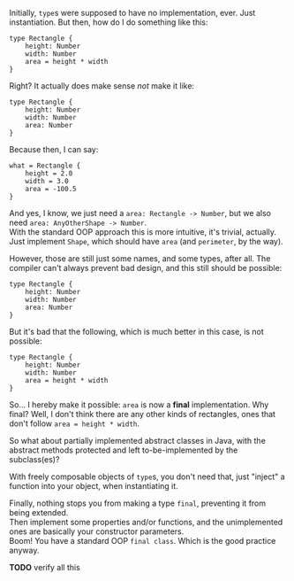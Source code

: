 Initially, `type`s were supposed to have no implementation, ever. Just instantiation. But then, how do I do something like this:

```
type Rectangle {
    height: Number
    width: Number
    area = height * width
}
```

Right? It actually does make sense _not_ make it like:

```
type Rectangle {
    height: Number
    width: Number
    area: Number
}
```

Because then, I can say:

```
what = Rectangle {
    height = 2.0
    width = 3.0
    area = -100.5
}
```

And yes, I know, we just need a `area: Rectangle -> Number`, but we also need `area: AnyOtherShape -> Number`.\
With the standard OOP approach this is more intuitive, it's trivial, actually.\
Just implement `Shape`, which should have `area` (and `perimeter`, by the way).

However, those are still just some names, and some types, after all. The compiler can't always prevent bad design, and this still should be possible:

```
type Rectangle {
    height: Number
    width: Number
    area: Number
}
```

But it's bad that the following, which is much better in this case, is not possible:

```
type Rectangle {
    height: Number
    width: Number
    area = height * width
}
```

So... I hereby make it possible: `area` is now a **final** implementation. Why final? Well, I don't think there are any other
kinds of rectangles, ones that don't follow `area = height * width`.

So what about partially implemented abstract classes in Java, with the abstract methods protected
and left to-be-implemented by the subclass(es)?

With freely composable objects of `type`s, you don't need that, just "inject" a function into your object,
when instantiating it.

Finally, nothing stops you from making a type `final`, preventing it from being extended.\
Then implement some properties and/or functions, and the unimplemented ones are basically your constructor parameters.\
Boom! You have a standard OOP `final class`. Which is the good practice anyway.

**TODO** verify all this